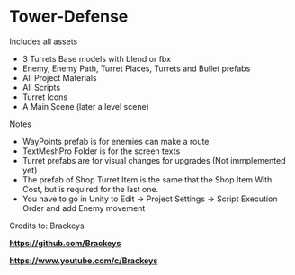 # Tower-Defense

Includes all assets
- 3 Turrets Base models with blend or fbx
- Enemy, Enemy Path, Turret Places, Turrets and Bullet prefabs
- All Project Materials
- All Scripts
- Turret Icons
- A Main Scene (later a level scene)


Notes
- WayPoints prefab is for enemies can make a route
- TextMeshPro Folder is for the screen texts
- Turret prefabs are for visual changes for upgrades (Not immplemented yet)
- The prefab of Shop Turret Item is the same that the Shop Item With Cost, but is required for the last one.
- You have to go in Unity to Edit -> Project Settings -> Script Execution Order and add Enemy movement

Credits to: Brackeys


**https://github.com/Brackeys**


**https://www.youtube.com/c/Brackeys**
